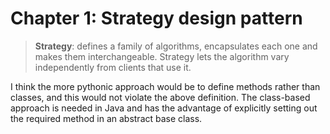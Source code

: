 # Chapter 1: Strategy design pattern

> **Strategy**: defines a family of algorithms, encapsulates each one and makes them interchangeable. Strategy lets the algorithm vary independently from clients that use it.

I think the more pythonic approach would be to define methods rather than classes, and this would not violate the above definition.  The class-based approach is needed in Java and has the advantage of explicitly setting out the required method in an abstract base class.
